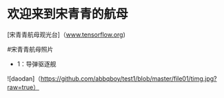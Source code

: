 # 欢迎来到宋青青的航母

[宋青青航母观光台]（www.tensorflow.org)

#宋青青航母照片

* 1：导弹驱逐舰

![daodan]（https://github.com/abbqboy/test1/blob/master/file01/timg.jpg?raw=true）
